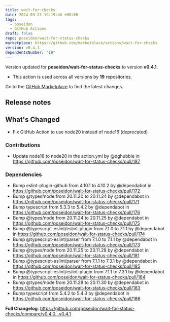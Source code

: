 ```yaml
---
title: wait-for-checks
date: 2024-03-23 19:19:46 +00:00
tags:
  - poseidon
  - GitHub Actions
draft: false
repo: poseidon/wait-for-status-checks
marketplace: https://github.com/marketplace/actions/wait-for-checks
version: v0.4.1
dependentsNumber: "19"
---
```



Version updated for **poseidon/wait-for-status-checks** to version **v0.4.1**.
- This action is used across all versions by **19** repositories.

Go to the [GitHub Marketplace](https://github.com/marketplace/actions/wait-for-checks) to find the latest changes.

## Release notes

<!-- Release notes generated using configuration in .github/release.yaml at v0.4.1 -->

## What's Changed

* Fix GitHub Action to use node20 instead of node16 (deprecated)

### Contributions

* Update node16 to node20 in the action.yml by @dghubble in https://github.com/poseidon/wait-for-status-checks/pull/187

### Dependencies
* Bump eslint-plugin-github from 4.10.1 to 4.10.2 by @dependabot in https://github.com/poseidon/wait-for-status-checks/pull/172
* Bump @types/node from 20.11.20 to 20.11.24 by @dependabot in https://github.com/poseidon/wait-for-status-checks/pull/171
* Bump typescript from 5.3.3 to 5.4.2 by @dependabot in https://github.com/poseidon/wait-for-status-checks/pull/176
* Bump @types/node from 20.11.24 to 20.11.25 by @dependabot in https://github.com/poseidon/wait-for-status-checks/pull/175
* Bump @typescript-eslint/eslint-plugin from 7.1.0 to 7.1.1 by @dependabot in https://github.com/poseidon/wait-for-status-checks/pull/174
* Bump @typescript-eslint/parser from 7.1.0 to 7.1.1 by @dependabot in https://github.com/poseidon/wait-for-status-checks/pull/173
* Bump @types/node from 20.11.25 to 20.11.28 by @dependabot in https://github.com/poseidon/wait-for-status-checks/pull/181
* Bump @typescript-eslint/parser from 7.1.1 to 7.3.1 by @dependabot in https://github.com/poseidon/wait-for-status-checks/pull/185
* Bump @typescript-eslint/eslint-plugin from 7.1.1 to 7.3.1 by @dependabot in https://github.com/poseidon/wait-for-status-checks/pull/184
* Bump @types/node from 20.11.28 to 20.11.30 by @dependabot in https://github.com/poseidon/wait-for-status-checks/pull/183
* Bump typescript from 5.4.2 to 5.4.3 by @dependabot in https://github.com/poseidon/wait-for-status-checks/pull/186

**Full Changelog**: https://github.com/poseidon/wait-for-status-checks/compare/v0.4.0...v0.4.1
